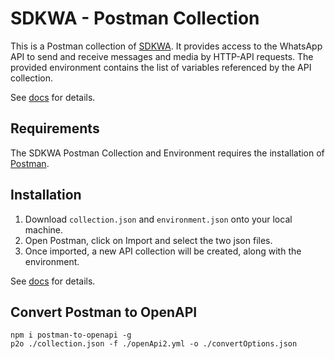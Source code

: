 # SDKWA - Postman Collection

This is a Postman collection of [SDKWA](https://api.sdkwa.pro/). It provides access to the WhatsApp API to send and receive messages and media by HTTP-API requests. The provided environment contains the list of variables referenced by the API collection.

See [docs](https://api.sdkwa.pro/en/docs/) for details.

## Requirements

The SDKWA Postman Collection and Environment requires the installation of [Postman](https://www.getpostman.com/).


## Installation

1) Download `collection.json` and `environment.json` onto your local machine.
2) Open Postman, click on Import and select the two json files.
3) Once imported, a new API collection will be created, along with the environment.

See [docs](https://api.sdkwa.pro/en/docs/) for details.


## Convert Postman to OpenAPI
```
npm i postman-to-openapi -g
p2o ./collection.json -f ./openApi2.yml -o ./convertOptions.json
```
